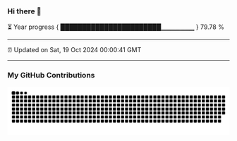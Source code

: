 ### Hi there 👋

⏳ Year progress { ███████████████████████▁▁▁▁▁▁▁ } 79.78 %

---

⏰ Updated on Sat, 19 Oct 2024 00:00:41 GMT

---
### My GitHub Contributions

<picture>
  <source media="(prefers-color-scheme: dark)" srcset="https://raw.githubusercontent.com/AxyLm/axylm/output/github-contribution-grid-snake-dark.svg">
  <source media="(prefers-color-scheme: light)" srcset="https://raw.githubusercontent.com/AxyLm/axylm/output/github-contribution-grid-snake.svg">
  <img alt="github contribution grid snake animation" src="https://raw.githubusercontent.com/AxyLm/axylm/output/github-contribution-grid-snake.svg">
</picture>


